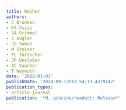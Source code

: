 ```yaml
---
title: Reiher
authors:
- C Brunken
- KS Csizi
- SA Grimmel
- S Gugler
- JG Sobez
- M Steiner
- PL Türtscher
- JP Unsleber
- AC Vaucher
- T Weymuth
date: '2022-01-01'
publishDate: '2024-09-13T13:54:13.437914Z'
publication_types:
- article-journal
publication: '*M. qcscine/readuct: Release*'
---
```

